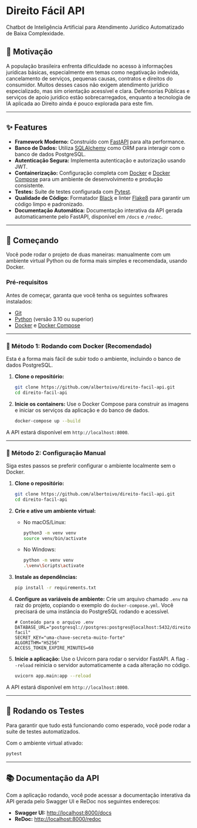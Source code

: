 # Direito Fácil API

Chatbot de Inteligência Artificial para Atendimento Jurídico Automatizado de Baixa Complexidade.

## 💪 Motivação

A população brasileira enfrenta dificuldade no acesso à informações jurídicas básicas, especialmente em temas como negativação indevida, cancelamento de serviços, pequenas causas, contratos e direitos do consumidor. Muitos desses casos não exigem atendimento jurídico especializado, mas sim orientação acessível e clara. Defensorias Públicas e serviços de apoio jurídico estão sobrecarregados, enquanto a tecnologia de IA aplicada ao Direito ainda é pouco explorada para este fim.

---

## ✨ Features

- **Framework Moderno:** Construído com [FastAPI](https://fastapi.tiangolo.com/) para alta performance.
- **Banco de Dados:** Utiliza [SQLAlchemy](https://www.sqlalchemy.org/) como ORM para interagir com o banco de dados PostgreSQL.
- **Autenticação Segura:** Implementa autenticação e autorização usando JWT.
- **Containerização:** Configuração completa com [Docker](https://www.docker.com/) e [Docker Compose](https://docs.docker.com/compose/) para um ambiente de desenvolvimento e produção consistente.
- **Testes:** Suíte de testes configurada com [Pytest](https://pytest.org/).
- **Qualidade de Código:** Formatador [Black](https://github.com/psf/black) e linter [Flake8](https://flake8.pycqa.org/en/latest/) para garantir um código limpo e padronizado.
- **Documentação Automática:** Documentação interativa da API gerada automaticamente pelo FastAPI, disponível em `/docs` e `/redoc`.

---

## 🚀 Começando

Você pode rodar o projeto de duas maneiras: manualmente com um ambiente virtual Python ou de forma mais simples e recomendada, usando Docker.

### Pré-requisitos

Antes de começar, garanta que você tenha os seguintes softwares instalados:
- [Git](https://git-scm.com/)
- [Python](https://www.python.org/downloads/) (versão 3.10 ou superior)
- [Docker](https://www.docker.com/products/docker-desktop/) e [Docker Compose](https://docs.docker.com/compose/install/)

---

### 🐳 Método 1: Rodando com Docker (Recomendado)

Esta é a forma mais fácil de subir todo o ambiente, incluindo o banco de dados PostgreSQL.

1.  **Clone o repositório:**
    ```sh
    git clone https://github.com/albertoivo/direito-facil-api.git
    cd direito-facil-api
    ```

2.  **Inicie os containers:**
    Use o Docker Compose para construir as imagens e iniciar os serviços da aplicação e do banco de dados.
    ```sh
    docker-compose up --build
    ```

A API estará disponível em `http://localhost:8000`.

---

### 🐍 Método 2: Configuração Manual

Siga estes passos se preferir configurar o ambiente localmente sem o Docker.

1.  **Clone o repositório:**
    ```sh
    git clone https://github.com/albertoivo/direito-facil-api.git
    cd direito-facil-api
    ```

2.  **Crie e ative um ambiente virtual:**
    - No macOS/Linux:
      ```sh
      python3 -m venv venv
      source venv/bin/activate
      ```
    - No Windows:
      ```sh
      python -m venv venv
      .\venv\Scripts\activate
      ```

3.  **Instale as dependências:**
    ```sh
    pip install -r requirements.txt
    ```

4.  **Configure as variáveis de ambiente:**
    Crie um arquivo chamado `.env` na raiz do projeto, copiando o exemplo do `docker-compose.yml`. Você precisará de uma instância do PostgreSQL rodando e acessível.

    ```env
    # Conteúdo para o arquivo .env
    DATABASE_URL="postgresql://postgres:postgres@localhost:5432/direito-facil"
    SECRET_KEY="uma-chave-secreta-muito-forte"
    ALGORITHM="HS256"
    ACCESS_TOKEN_EXPIRE_MINUTES=60
    ```

5.  **Inicie a aplicação:**
    Use o Uvicorn para rodar o servidor FastAPI. A flag `--reload` reinicia o servidor automaticamente a cada alteração no código.
    ```sh
    uvicorn app.main:app --reload
    ```

A API estará disponível em `http://localhost:8000`.

---

## 🧪 Rodando os Testes

Para garantir que tudo está funcionando como esperado, você pode rodar a suíte de testes automatizados.

Com o ambiente virtual ativado:
```sh
pytest
```

---

## 📚 Documentação da API

Com a aplicação rodando, você pode acessar a documentação interativa da API gerada pelo Swagger UI e ReDoc nos seguintes endereços:

- **Swagger UI:** [http://localhost:8000/docs](http://localhost:8000/docs)
- **ReDoc:** [http://localhost:8000/redoc](http://localhost:8000/redoc)
